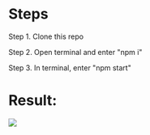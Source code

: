 <h1>Steps</h1>

<p> Step 1. Clone this repo</p>
<p>Step 2. Open terminal and enter "npm i"</p> 
<p>Step 3. In terminal, enter "npm start"</p>

<h1>Result:</h1> 

<a target="_target" href="https://tonyqiu.ca/"><img src="https://cdn.discordapp.com/attachments/715319623637270638/1145011575921582160/image.png"/></a>
  